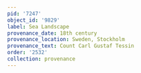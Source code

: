 ```yaml
---
pid: '7247'
object_id: '9829'
label: Sea Landscape
provenance_date: 18th century
provenance_location: Sweden, Stockholm
provenance_text: Count Carl Gustaf Tessin
order: '2532'
collection: provenance
---
```

